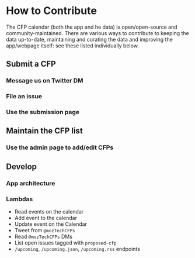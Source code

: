 # How to Contribute

The CFP calendar (both the app and he data) is open/open-source and community-maintained. There are various ways to contribute to keeping the data up-to-date, maintaining and curating the data and improving the app/webpage itself: see these listed individually below.


## Submit a CFP

### Message us on Twitter DM

### File an issue

### Use the submission page



## Maintain the CFP list

### Use the admin page to add/edit CFPs



## Develop

### App architecture

### Lambdas
- Read events on the calendar
- Add event to the calendar
- Update event on the Calendar
- Tweet from `@mozTechCFPs`
- Read `@mozTechCFPs` DMs
- List open issues tagged with `proposed-cfp`
- `/upcoming`, `/upcoming.json`, `/upcoming.rss` endpoints
